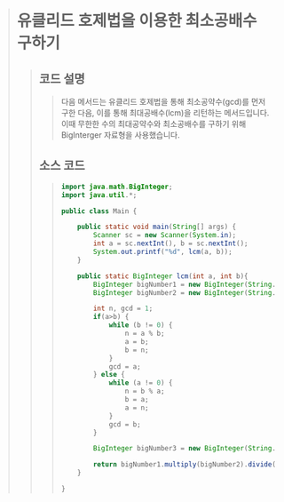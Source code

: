 > # 유클리드 호제법을 이용한 최소공배수 구하기
> > ## 코드 설명
> > > 다음 메서드는 유클리드 호제법을 통해 최소공약수(gcd)를 먼저 구한 다음, 이를 통해 최대공배수(lcm)을 리턴하는 메서드입니다. 이때 무한한 수의 최대공약수와 최소공배수를 구하기 위해 BigInterger 자료형을 사용했습니다.
> > ## 소스 코드
> > > ```Java
> > > import java.math.BigInteger;
> > > import java.util.*;
> > > 
> > > public class Main {
> > > 
> > >     public static void main(String[] args) {
> > >         Scanner sc = new Scanner(System.in);
> > >         int a = sc.nextInt(), b = sc.nextInt();
> > >         System.out.printf("%d", lcm(a, b));
> > >     }
> > > 
> > >     public static BigInteger lcm(int a, int b){
> > >         BigInteger bigNumber1 = new BigInteger(String.valueOf(a));
> > >         BigInteger bigNumber2 = new BigInteger(String.valueOf(b));
> > > 
> > >         int n, gcd = 1;
> > >         if(a>b) {
> > >             while (b != 0) {
> > >                 n = a % b;
> > >                 a = b;
> > >                 b = n;
> > >             }
> > >             gcd = a;
> > >         } else {
> > >             while (a != 0) {
> > >                 n = b % a;
> > >                 b = a;
> > >                 a = n;
> > >             }
> > >             gcd = b;
> > >         }
> > > 
> > >         BigInteger bigNumber3 = new BigInteger(String.valueOf(gcd));
> > > 
> > >         return bigNumber1.multiply(bigNumber2).divide(bigNumber3);
> > >     }
> > > 
> > > }
> > > ```
